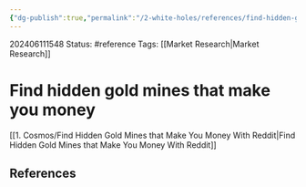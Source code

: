 ```yaml
---
{"dg-publish":true,"permalink":"/2-white-holes/references/find-hidden-gold-mines-that-make-you-money/","created":"2025-01-22T11:17:14.711-05:00","updated":"2024-06-11T15:57:42.252-04:00"}
---
```


202406111548
Status: #reference
Tags: [[Market Research\|Market Research]]
# Find hidden gold mines that make you money

[[1. Cosmos/Find Hidden Gold Mines that Make You Money With Reddit\|Find Hidden Gold Mines that Make You Money With Reddit]]


## References
